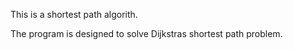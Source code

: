 This is a shortest path algorith.

The program is designed to solve Dijkstras shortest path problem.

